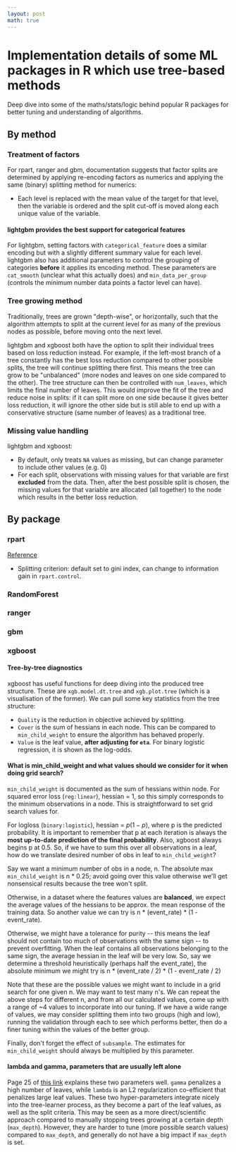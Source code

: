 ```yaml
---
layout: post
math: true
---
```

# Implementation details of some ML packages in R which use tree-based methods

Deep dive into some of the maths/stats/logic behind popular R packages for better tuning and understanding of algorithms.

## By method

### Treatment of factors

For rpart, ranger and gbm, documentation suggests that factor splits are determined by applying re-encoding factors as numerics and applying the same (binary) splitting method for numerics:

- Each level is replaced with the mean value of the target for that level, then the variable is ordered and the split cut-off is moved along each unique value of the variable.

#### lightgbm provides the best support for categorical features

For lightgbm, setting factors with `categorical_feature` does a similar encoding but with a slightly different summary value for each level. lightgbm also has additional parameters to control the grouping of categories **before** it applies its encoding method. These parameters are `cat_smooth` (unclear what this actually does) and `min_data_per_group` (controls the minimum number data points a factor level can have).

### Tree growing method

Traditionally, trees are grown "depth-wise", or horizontally, such that the algorithm attempts to split at the current level for as many of the previous nodes as possible, before moving onto the next level.

lightgbm and xgboost both have the option to split their individual trees based on loss reduction instead. For example, if the left-most branch of a tree constantly has the best loss reduction compared to other possible splits, the tree will continue splitting there first. This means the tree can grow to be "unbalanced" (more nodes and leaves on one side compared to the other). The tree structure can then be controlled with `num_leaves`, which limits the final number of leaves. This would improve the fit of the tree and reduce noise in splits: if it can split more on one side because it gives better loss reduction, it will ignore the other side but is still able to end up with a conservative structure (same number of leaves) as a traditional tree.

### Missing value handling

lightgbm and xgboost:
- By default, only treats `NA` values as missing, but can change parameter to include other values (e.g. 0)
- For each split, observations with missing values for that variable are first **excluded** from the data. Then, after the best possible split is chosen, the missing values for that variable are allocated (all together) to the node which results in the better loss reduction.

## By package

### rpart

[Reference](https://cran.r-project.org/web/packages/rpart/vignettes/longintro.pdf)

- Splitting criterion: default set to gini index, can change to information gain in `rpart.control`.
  
### RandomForest

### ranger

### gbm

### xgboost

#### Tree-by-tree diagnostics

xgboost has useful functions for deep diving into the produced tree structure. These are `xgb.model.dt.tree` and `xgb.plot.tree` (which is a visualisation of the former). We can pull some key statistics from the tree structure:

- `Quality` is the reduction in objective achieved by splitting.
- `Cover` is the sum of hessians in each node. This can be compared to `min_child_weight` to ensure the algorithm has behaved properly.
- `Value` is the leaf value, **after adjusting for `eta`**. For binary logistic regression, it is shown as the log-odds.

#### What is min_child_weight and what values should we consider for it when doing grid search?

`min_child_weight` is documented as the sum of hessians within node. For squared error loss (`reg:linear`), hessian = 1, so this simply corresponds to the minimum observations in a node. This is straightforward to set grid search values for.  

For logloss (`binary:logistic`), hessian = $p(1-p)$, where p is the predicted probability. It is important to remember that p at each iteration is always the **most up-to-date prediction of the final probability**. Also, xgboost always begins p at 0.5. So, if we have to sum this over all observations in a leaf, how do we translate desired number of obs in leaf to `min_child_weight`?

Say we want a minimum number of obs in a node, n. The absolute max `min_child_weight` is n * 0.25; avoid going over this value otherwise we'll get nonsensical results because the tree won't split.

Otherwise, in a dataset where the features values are **balanced**, we expect the average values of the hessians to be approx. the mean response of the training data. So another value we can try is n * (event_rate) * (1 - event_rate).

Otherwise, we might have a tolerance for purity -- this means the leaf should not contain too much of observations with the same sign -- to prevent overfitting. When the leaf contains all observations belonging to the same sign, the average hessian in the leaf will be very low. So, say we determine a threshold heuristically (perhaps half the event_rate), the absolute minimum we might try is n * (event_rate / 2) * (1 - event_rate / 2)

Note that these are the possible values we might want to include in a grid search for one given n. We may want to test many n's. We can repeat the above steps for different n, and from all our calculated values, come up with a range of ~4 values to incorporate into our tuning. If we have a wide range of values, we may consider splitting them into two groups (high and low), running the validation through each to see which performs better, then do a finer tuning within the values of the better group.

Finally, don't forget the effect of `subsample`. The estimates for `min_child_weight` should always be multiplied by this parameter.
 
#### lambda and gamma, parameters that are usually left alone

Page 25 of [this link](https://homes.cs.washington.edu/~tqchen/pdf/BoostedTree.pdf) explains these two parameters well. `gamma` penalizes a high number of leaves, while `lambda` is an L2 regularization co-efficient that penalizes large leaf values. These two hyper-parameters integrate nicely into the tree-learner process, as they become a part of the leaf values, as well as the split criteria. This may be seen as a more direct/scientific approach compared to manually stopping trees growing at a certain depth (`max_depth`). However, they are harder to tune (more possible search values) compared to `max_depth`, and generally do not have a big impact if `max_depth` is set.
